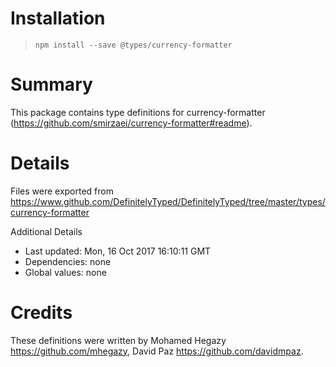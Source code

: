 # Installation
> `npm install --save @types/currency-formatter`

# Summary
This package contains type definitions for currency-formatter (https://github.com/smirzaei/currency-formatter#readme).

# Details
Files were exported from https://www.github.com/DefinitelyTyped/DefinitelyTyped/tree/master/types/currency-formatter

Additional Details
 * Last updated: Mon, 16 Oct 2017 16:10:11 GMT
 * Dependencies: none
 * Global values: none

# Credits
These definitions were written by Mohamed Hegazy <https://github.com/mhegazy>, David Paz <https://github.com/davidmpaz>.
